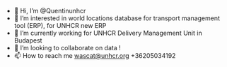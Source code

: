 - 👋 Hi, I’m @Quentinunhcr
- 👀 I’m interested in world locations database for transport management tool (ERP), for UNHCR new ERP
- 🌱 I’m currently working for UNHCR Delivery Management Unit in Budapest
- 💞️ I’m looking to collaborate on data !
- 📫 How to reach me wascat@unhcr.org +36205034192

<!---
Quentinunhcr/Quentinunhcr is a ✨ special ✨ repository because its `README.md` (this file) appears on your GitHub profile.
You can click the Preview link to take a look at your changes.
--->

